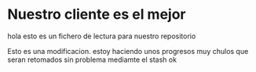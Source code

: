 # Nuestro cliente es el mejor 
hola esto es un fichero de lectura para nuestro repositorio

Esto es una modificacion. estoy haciendo unos progresos muy chulos que seran retomados sin problema mediamte el stash
ok

